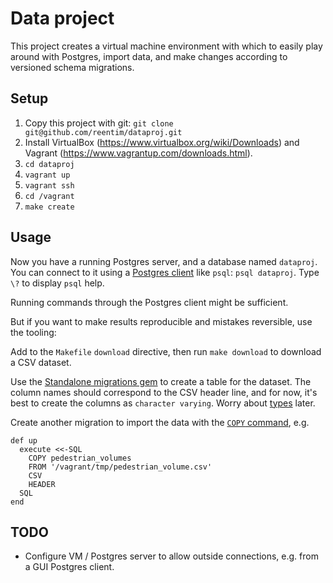 # Data project

This project creates a virtual machine environment with which to easily play
around with Postgres, import data, and make changes according to versioned
schema migrations.

## Setup

1. Copy this project with git: `git clone git@github.com/reentim/dataproj.git`
2. Install VirtualBox (https://www.virtualbox.org/wiki/Downloads) and Vagrant (https://www.vagrantup.com/downloads.html).
3. `cd dataproj`
4. `vagrant up`
5. `vagrant ssh`
6. `cd /vagrant`
8. `make create`

## Usage

Now you have a running Postgres server, and a database named `dataproj`. You can
connect to it using a [Postgres
client](https://www.postgresql.org/docs/current/static/app-psql.html) like
`psql`: `psql dataproj`. Type `\?` to display `psql` help.

Running commands through the Postgres client might be sufficient.

But if you want to make results reproducible and mistakes reversible, use the tooling:

Add to the `Makefile` `download` directive, then run `make download` to download
a CSV dataset.

Use the [Standalone migrations
gem](https://github.com/thuss/standalone-migrations) to create a table for the
dataset. The column names should correspond to the CSV header line, and for now,
it's best to create the columns as `character varying`. Worry about
[types](https://www.postgresql.org/docs/current/static/datatype.html) later.

Create another migration to import the data with the [`COPY`
command](https://www.postgresql.org/docs/current/static/sql-copy.html), e.g.

```
def up
  execute <<-SQL
    COPY pedestrian_volumes
    FROM '/vagrant/tmp/pedestrian_volume.csv'
    CSV
    HEADER
  SQL
end
```

## TODO
* Configure VM / Postgres server to allow outside connections, e.g. from a GUI
  Postgres client.
